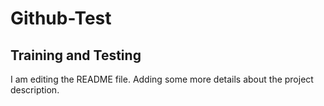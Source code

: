 # Github-Test
## Training and Testing

I am editing the README file. Adding some more details about the project description.
